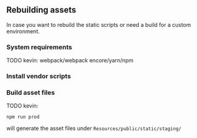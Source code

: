 ## Rebuilding assets
In case you want to rebuild the static scripts or need a build for a custom environment.

### System requirements

TODO kevin:
webpack/webpack encore/yarn/npm

### Install vendor scripts

    
### Build asset files

TODO kevin:

```
npm run prod
```

will generate the asset files under `Resources/public/static/staging/`

